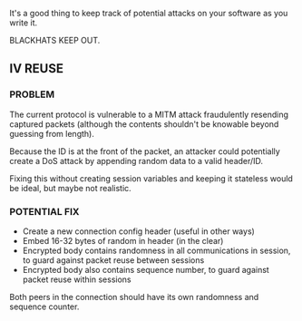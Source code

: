 It's a good thing to keep track of potential attacks on your software as you write it.

BLACKHATS KEEP OUT.

## IV REUSE

### PROBLEM

The current protocol is vulnerable to a MITM attack fraudulently resending captured packets (although the contents shouldn't be knowable beyond guessing from length).

Because the ID is at the front of the packet, an attacker could potentially create a DoS attack by appending random data to a valid header/ID.

Fixing this without creating session variables and keeping it stateless would be ideal, but maybe not realistic. 

### POTENTIAL FIX

- Create a new connection config header (useful in other ways)
- Embed 16-32 bytes of random in header (in the clear)
- Encrypted body contains randomness in all communications in session, to guard against packet reuse between sessions
- Encrypted body also contains sequence number, to guard against packet reuse within sessions

Both peers in the connection should have its own randomness and sequence counter.